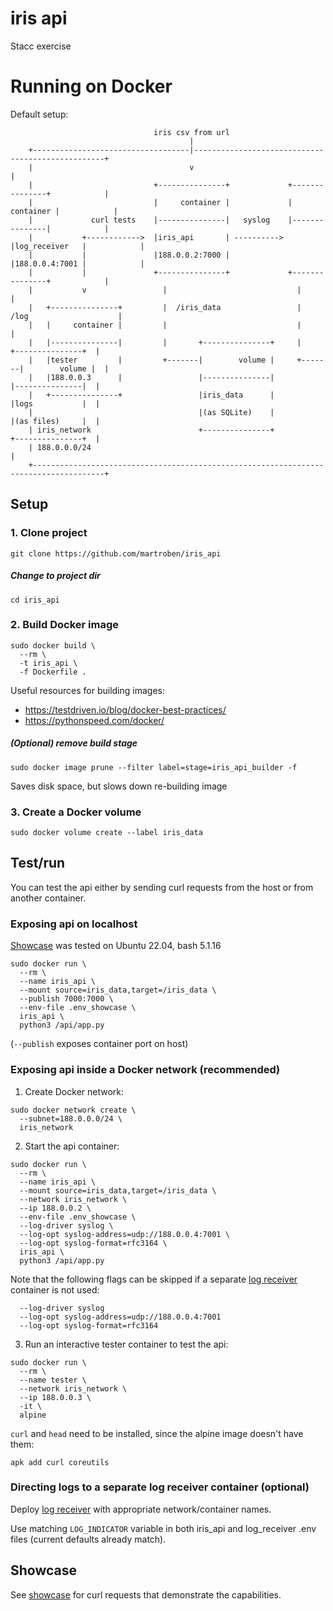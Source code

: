 # iris api
Stacc exercise


# Running on Docker
Default setup:
```
                                iris csv from url                                               
                                        |                                                       
    +-----------------------------------|--------------------------------------------------+    
    |                                   v                                                  |    
    |                           +---------------+             +---------------+            |    
    |                           |     container |             |     container |            |    
    |             curl tests    |---------------|   syslog    |---------------|            |    
    |           +------------>  |iris_api       | ----------> |log_receiver   |            |    
    |           |               |188.0.0.2:7000 |             |188.0.0.4:7001 |            |    
    |           |               +---------------+             +---------------+            |    
    |           v                 |                             |                          |    
    |   +---------------+         |  /iris_data                 |  /log                    |    
    |   |     container |         |                             |                          |    
    |   |---------------|         |       +---------------+     |       +---------------+  |    
    |   |tester         |         +-------|        volume |     +-------|        volume |  |    
    |   |188.0.0.3      |                 |---------------|             |---------------|  |    
    |   +---------------+                 |iris_data      |             |logs           |  |    
    |                                     |(as SQLite)    |             |(as files)     |  |    
    | iris_network                        +---------------+             +---------------+  |    
    | 188.0.0.0/24                                                                         |    
    +--------------------------------------------------------------------------------------+    
```
## Setup
### 1. Clone project
```Shell
git clone https://github.com/martroben/iris_api
```

##### Change to project dir
```Shell
cd iris_api
```

### 2. Build Docker image
```Shell
sudo docker build \
  --rm \
  -t iris_api \
  -f Dockerfile .
```
Useful resources for building images:
- https://testdriven.io/blog/docker-best-practices/
- https://pythonspeed.com/docker/

##### (Optional) remove build stage
```Shell
sudo docker image prune --filter label=stage=iris_api_builder -f
```
Saves disk space, but slows down re-building image


### 3. Create a Docker volume
```Shell
sudo docker volume create --label iris_data
```

## Test/run
You can test the api either by sending curl requests from the host or from another container.
### Exposing api on localhost
[Showcase](showcase.md) was tested on Ubuntu 22.04, bash 5.1.16
```Shell
sudo docker run \
  --rm \
  --name iris_api \
  --mount source=iris_data,target=/iris_data \
  --publish 7000:7000 \
  --env-file .env_showcase \
  iris_api \
  python3 /api/app.py
```
(`--publish` exposes container port on host)

### Exposing api inside a Docker network (recommended)
1. Create Docker network:
```Shell
sudo docker network create \
  --subnet=188.0.0.0/24 \
  iris_network
```
2. Start the api container:
```Shell
sudo docker run \
  --rm \
  --name iris_api \
  --mount source=iris_data,target=/iris_data \
  --network iris_network \
  --ip 188.0.0.2 \
  --env-file .env_showcase \
  --log-driver syslog \
  --log-opt syslog-address=udp://188.0.0.4:7001 \
  --log-opt syslog-format=rfc3164 \
  iris_api \
  python3 /api/app.py
```
Note that the following flags can be skipped if a separate [log receiver](https://github.com/martroben/log_receiver) container is not used:
```Shell
  --log-driver syslog
  --log-opt syslog-address=udp://188.0.0.4:7001
  --log-opt syslog-format=rfc3164
```

3. Run an interactive tester container to test the api:
```Shell
sudo docker run \
  --rm \
  --name tester \
  --network iris_network \
  --ip 188.0.0.3 \
  -it \
  alpine
```
`curl` and `head` need to be installed, since the alpine image doesn't have them:
```Shell
apk add curl coreutils
```

### Directing logs to a separate log receiver container (optional)
Deploy [log receiver](https://github.com/martroben/log_receiver) with appropriate network/container names.

Use matching `LOG_INDICATOR` variable in both iris_api and log_receiver .env files (current defaults already match).


## Showcase
See [showcase](showcase.md) for curl requests that demonstrate the capabilities.

